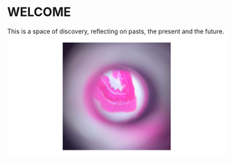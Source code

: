 # **WELCOME**

This is a space of discovery, reflecting on pasts, the present and the future. 
![](../images/BioAgriZero/bazintro2.jpg)
